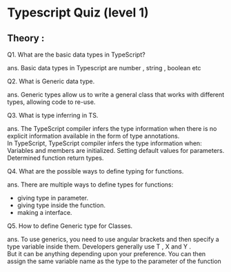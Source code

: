# Typescript Quiz (level 1)
## Theory :

Q1. What are the basic data types in TypeScript?

ans. Basic data types in Typescript are number , string , boolean etc

Q2. What is Generic data type.

ans. Generic types allow us to write a general class that works with different types, allowing code to re-use.

Q3. What is type inferring in TS.

ans. The TypeScript compiler infers the type information when there is no explicit information available in the form of type annotations.<br> In TypeScript, TypeScript compiler infers the type information when: Variables and members are initialized. Setting default values for parameters.<br> Determined function return types.

Q4. What are the possible ways to define typing for functions.

ans. There are multiple ways to define types for functions:

* giving type in parameter.
* giving type inside the function.
* making a interface.


Q5. How to define Generic type for Classes.

ans. To use generics, you need to use angular brackets and then specify a type variable inside them. Developers generally use T , X and Y .<br> But it can be anything depending upon your preference. You can then assign the same variable name as the type to the parameter of the function
